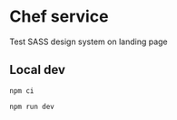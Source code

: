 # Chef service

Test SASS design system on landing page

## Local dev

```shell
npm ci

npm run dev
```
